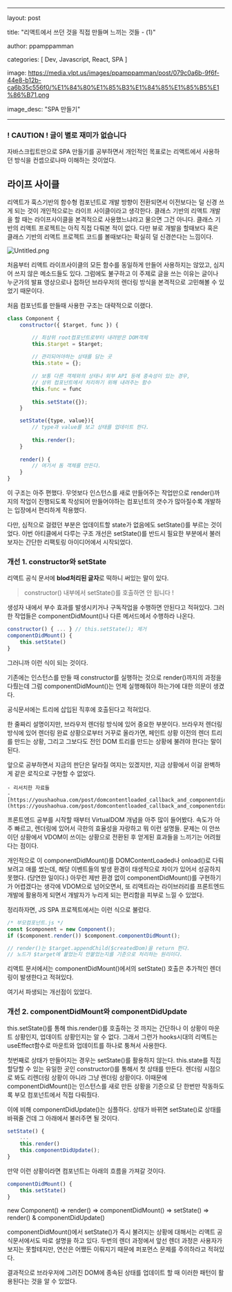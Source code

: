 
---


layout: post


title:  "리액트에서 쓰던 것을 직접 만들며 느끼는 것들 - (1)"


author: ppamppamman


categories: [ Dev, Javascript, React, SPA ]


image: https://media.vlpt.us/images/ppamppamman/post/079c0a6b-9f6f-44e8-b12b-ca6b35c556f0/%E1%84%80%E1%85%B3%E1%84%85%E1%85%B5%E1%86%B71.png


image_desc: "SPA 만들기"


---


### ! CAUTION ! 글이 별로 재미가 없습니다 


자바스크립트만으로 SPA 만들기를 공부하면서 개인적인 목표로는 리액트에서 사용하던 방식을 컨셉으로나마 이해하는 것이었다.


## 라이프 사이클


리액트가 훅스기반의 함수형 컴포넌트로 개발 방향이 전환되면서 이전보다는 덜 신경 쓰게 되는 것이 개인적으로는 라이프 사이클이라고 생각한다. 클래스 기반의 리액트 개발을 할 때는 라이프사이클을 본격적으로 사용했느냐라고 물으면 그건 아니다. 클래스 기반의 리액트 프로젝트는 아직 직접 다뤄본 적이 없다. 다만 뷰로 개발을 할때보다 혹은 클래스 기반의 리액트 프로젝트 코드를 볼때보다는 확실히 덜 신경쓴다는 느낌이다.


![Untitled.png](https://prod-files-secure.s3.us-west-2.amazonaws.com/121f6918-05ad-4e41-b7e7-9d330c07547d/d87eed2b-e7a7-4f52-9437-d931e7337e83/Untitled.png?X-Amz-Algorithm=AWS4-HMAC-SHA256&X-Amz-Content-Sha256=UNSIGNED-PAYLOAD&X-Amz-Credential=AKIAT73L2G45HZZMZUHI%2F20240212%2Fus-west-2%2Fs3%2Faws4_request&X-Amz-Date=20240212T205716Z&X-Amz-Expires=3600&X-Amz-Signature=5ac2571dfcc49c0d60f1fe606e171f4088b7f390a0a426a0332e7c92d6fc865e&X-Amz-SignedHeaders=host&x-id=GetObject)


처음부터 리액트 라이프사이클의 모든 함수를 동일하게 만들어 사용하지는 않았고, 심지어 쓰지 않은 메소드들도 있다. 그럼에도 불구하고 이 주제로 글을 쓰는 이유는 글이나 누군가의 발표 영상으로나 접하던 브라우저의 렌더링 방식을 본격적으로 고민해볼 수 있었기 때문이다.


처음 컴포넌트를 만들때 사용한 구조는 대략적으로 이랬다.


```javascript
class Component {
	constructor({ $target, func }) {

		// 최상위 root컴포넌트로부터 내려받은 DOM객체
		this.$target = $target;
		
		// 관리되어야하는 상태를 담는 곳
		this.state = {};
		
		// 보통 다른 객체와의 상태나 외부 API 등에 종속성이 있는 경우,
		// 상위 컴포넌트에서 처리하기 위해 내려주는 함수
		this.func = func
		
		this.setState({});
	}

	setState({type, value}){
		// type과 value를 보고 상태를 업데이트 한다.
		
		this.render();
	}
	
	render() {
		// 여기서 돔 객체를 만든다.
	}
}
```


이 구조는 아주 편했다. 무엇보다 인스턴스를 새로 만들어주는 작업만으로 render()까지의 작업이 진행되도록 작성되어 만들어야하는 컴포넌트의 갯수가 많아질수록 개발하는 입장에서 편리하게 작용했다.


다만, 심적으로 걸렸던 부분은 업데이트할 state가 없음에도 setState()를 부르는 것이었다. 이번 아티클에서 다루는 구조 개선은 setState()를 반드시 필요한 부분에서 불러보자는 간단한 리팩토링 아이디어에서 시작되었다.


### 개선 1. constructor와 setState


리액트 공식 문서에 **blod처리된 글자**로 떡하니 써있는 말이 있다.


> constructor() 내부에서 setState()를 호출하면 안 됩니다 !


생성자 내에서 부수 효과를 발생시키거나 구독작업을 수행하면 안된다고 적혀있다. 그러한 작업들은 componentDidMount()나 다른 메서드에서 수행하라 나온다.


```javascript
constructor() { ... } // this.setState(); 제거
componentDidMount() {
	this.setState()
}
```


그러니까 이런 식이 되는 것이다.


기존에는 인스턴스를 만들 때 constructor를 실행하는 것으로 render()까지의 과정을 다뤘는데 그럼 componentDidMount()는 언제 실행해줘야 하는가에 대한 의문이 생겼다.


공식문서에는 트리에 삽입된 직후에 호출된다고 적혀있다. 


한 줄짜리 설명이지만, 브라우저 렌더링 방식에 있어 중요한 부분이다. 브라우저 렌더링 방식에 있어 렌더링 완료 상황으로부터 거꾸로 올라가면, 페인트 상황 이전의 렌더 트리를 만드는 상황, 그리고 그보다도 전인 DOM 트리를 만드는 상황에 불려야 한다는 말이 된다.


앞으로 공부하면서 지금의 판단은 달라질 여지는 있겠지만, 지금 상황에서 이걸 완벽하게 같은 로직으로 구현할 수 없었다.

	- 리서치한 자료들
	- [https://youshaohua.com/post/domcontentloaded_callback_and_componentdidmount_execute_order](https://youshaohua.com/post/domcontentloaded_callback_and_componentdidmount_execute_order)

프론트엔드 공부를 시작할 때부터 VirtualDOM 개념을 아주 많이 들어봤다. 속도가 아주 빠르고, 렌더링에 있어서 극한의 효율성을 자랑하고 뭐 이런 설명들. 문제는 이 안쓰이던 상황에서 VDOM이 쓰이는 상황으로 전환된 후 얻게된 효과들을 느끼기는 어려웠다는 점이다.


개인적으로 이 componentDidMount()를 DOMContentLoaded나 onload()로 다뤄보려고 애를 썼는데, 해당 이벤트들의 발생 환경이 태생적으로 차이가 있어서 성공하지 못했다. (당연한 일이다.) 아무런 제반 환경 없이 componentDidMount()를 구현하기가 어렵겠다는 생각에 VDOM으로 넘어오면서, 또 리액트라는 라이브러리를 프론트엔드 개발에 활용하게 되면서 개발자가 누리게 되는 편리함을 피부로 느낄 수 있었다.


정리하자면, JS SPA 프로젝트에서는 이런 식으로 불렀다.


```javascript
/* 부모컴포넌트.js */
const $component = new Component();
if ($component.render()) $component.componentDidMount();

// render()는 $target.appendChild($createdDom)을 return 한다.
// 노드가 $target에 붙었는지 안붙었는지를 기준으로 처리하는 원리이다.

```


리액트 문서에서는 componentDidMount()에서의 setState() 호출은 추가적인 렌더링이 발생한다고 적혀있다. 


여기서 파생되는 개선점이 있었다.


### 개선 2. componentDidMount와 componentDidUpdate


this.setState()를 통해 this.render()를 호출하는 것 까지는 간단하나 이 상황이 마운트 상황인지, 업데이트 상황인지는 알 수 없다. 그래서 그런가 hooks시대의 리액트는 useEffect함수로 마운트와 업데이트를 하나로 퉁쳐서 사용한다.


첫번째로 상태가 만들어지는 경우는 setState()를 활용하지 않는다. this.state를 직접할당할 수 있는 유일한 곳인 constructor()를 통해서 첫 상태를 만든다. 렌더링 시점으로 봐도 리렌더링 상황이 아니라 그냥 렌더링 상황이다. 이때문에 componentDidMount()는 인스턴스를 새로 만든 상황을 기준으로 단 한번만 작동하도록 부모 컴포넌트에서 직접 다뤄줬다.


이에 비해 componentDidUpdate()는 심플하다. 상태가 바뀌면 setState()로 상태를 바꿔줄 건데 그 아래에서 불러주면 될 것이다.


```javascript
setState() {
	...
	this.render()
	this.componentDidUpdate();
} 
```


만약 이런 상황이라면 컴포넌트는 아래의 흐름을 가져갈 것이다.


```javascript
componentDidMount() {
	this.setState()
}
```


new Component() ⇒ render() ⇒ componentDidMount() ⇒ setState() ⇒ render() & componentDidUpdate()


componentDidMount()에서 setState()가 즉시 불려지는 상황에 대해서는 리액트 공식문서에서도 따로 설명을 하고 있다. 두번의 렌더 과정에서 앞선 렌더 과정은 사용자가 보지는 못할테지만, 연산은 어쨌든 이뤄지기 때문에 퍼포먼스 문제를 주의하라고 적혀있다.


결과적으로 브라우저에 그려진 DOM에 종속된 상태를 업데이트 할 때 이러한 패턴이 활용된다는 것을 알 수 있었다.

